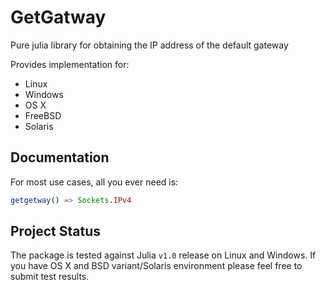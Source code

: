 # GetGatway

Pure julia library for obtaining the IP address of the default gateway

Provides implementation for:
+ Linux
+ Windows
+ OS X
+ FreeBSD
+ Solaris

## Documentation

For most use cases, all you ever need is:
```julia
getgetway() => Sockets.IPv4
```
## Project Status
The package is tested against Julia `v1.0` release on Linux and Windows. If you have OS X and BSD variant/Solaris environment please feel free to submit test results.


